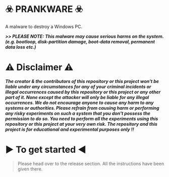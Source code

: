 #                                                                       ☣️ PRANKWARE ☣️
A malware to destroy a Windows PC.


***>> PLEASE NOTE: This malware may cause serious harms on the system. (e.g. bootloop, disk-partition damage, boot-data removal, permanent data loss etc.)***


⚠️ Disclaimer ⚠️
=================
***The creator & the contributors of this repository or this project won't be liable under any circumstances for any of your criminal incidents or illegal occurrences caused by this repository or this project or any other part of it. None except the attacker will only be liable for any illegal occurrences. We do not encourage anyone to cause any harm to any systems or authorities. Please refrain from causing harm or performing any risky experiments on such a system that you don't possess the permission to do so. You need to perform all the experiments using this repository or this project at your very own risk. The repository and this project is for educational and experimental purposes only !!***


▶️ To get started ◀️
=====================
 > Please head over to the release section. All the instructions have been given there.

